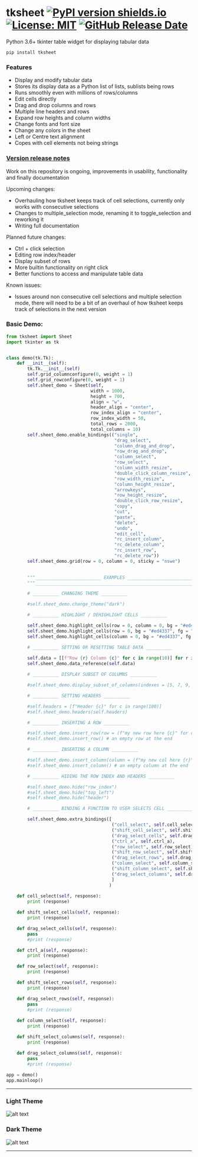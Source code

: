 # tksheet [![PyPI version shields.io](https://img.shields.io/pypi/v/tksheet.svg)](https://pypi.python.org/pypi/tksheet/) [![License: MIT](https://img.shields.io/badge/License-MIT%20-blue.svg)](https://github.com/ragardner/tksheet/blob/master/LICENSE.txt) [![GitHub Release Date](https://img.shields.io/github/release-date-pre/ragardner/tksheet.svg)](https://github.com/ragardner/tksheet/releases)

Python 3.6+ tkinter table widget for displaying tabular data

```
pip install tksheet
```

### Features
 - Display and modify tabular data
 - Stores its display data as a Python list of lists, sublists being rows
 - Runs smoothly even with millions of rows/columns
 - Edit cells directly
 - Drag and drop columns and rows
 - Multiple line headers and rows
 - Expand row heights and column widths
 - Change fonts and font size
 - Change any colors in the sheet
 - Left or Centre text alignment
 - Copes with cell elements not being strings
 
### [Version release notes](https://github.com/ragardner/tksheet/blob/master/RELEASE_NOTES.md)

Work on this repository is ongoing, improvements in usability, functionality and finally documentation

Upcoming changes:
 - Overhauling how tksheet keeps track of cell selections, currently only works with consecutive selections
 - Changes to multiple_selection mode, renaming it to toggle_selection and reworking it
 - Writing full documentation
 
Planned future changes:
 - Ctrl + click selection
 - Editing row index/header
 - Display subset of rows
 - More builtin functionality on right click
 - Better functions to access and manipulate table data
 
Known issues:
 - Issues around non consecutive cell selections and multiple selection mode, there will need to be a bit of an overhaul of how tksheet keeps track of selections in the next version

### Basic Demo:

```python
from tksheet import Sheet
import tkinter as tk


class demo(tk.Tk):
    def __init__(self):
        tk.Tk.__init__(self)
        self.grid_columnconfigure(0, weight = 1)
        self.grid_rowconfigure(0, weight = 1)
        self.sheet_demo = Sheet(self,
                                width = 1000,
                                height = 700,
                                align = "w",
                                header_align = "center",
                                row_index_align = "center",
                                row_index_width = 50,
                                total_rows = 2000,
                                total_columns = 10)
        self.sheet_demo.enable_bindings(("single",
                                         "drag_select",
                                         "column_drag_and_drop",
                                         "row_drag_and_drop",
                                         "column_select",
                                         "row_select",
                                         "column_width_resize",
                                         "double_click_column_resize",
                                         "row_width_resize",
                                         "column_height_resize",
                                         "arrowkeys",
                                         "row_height_resize",
                                         "double_click_row_resize",
                                         "copy",
                                         "cut",
                                         "paste",
                                         "delete",
                                         "undo",
                                         "edit_cell",
                                         "rc_insert_column",
                                         "rc_delete_column",
                                         "rc_insert_row",
                                         "rc_delete_row"))
        self.sheet_demo.grid(row = 0, column = 0, sticky = "nswe")
        

        """_________________________ EXAMPLES _________________________ """
        """_____________________________________________________________"""

        # __________ CHANGING THEME __________

        #self.sheet_demo.change_theme("dark")

        # __________ HIGHLIGHT / DEHIGHLIGHT CELLS __________

        self.sheet_demo.highlight_cells(row = 0, column = 0, bg = "#ed4337", fg = "white")
        self.sheet_demo.highlight_cells(row = 0, bg = "#ed4337", fg = "white", canvas = "row_index")
        self.sheet_demo.highlight_cells(column = 0, bg = "#ed4337", fg = "white", canvas = "header")

        # __________ SETTING OR RESETTING TABLE DATA __________
        
        self.data = [[f"Row {r} Column {c}" for c in range(10)] for r in range(2000)]
        self.sheet_demo.data_reference(self.data)

        # __________ DISPLAY SUBSET OF COLUMNS __________

        #self.sheet_demo.display_subset_of_columns(indexes = [5, 7, 9, 1], enable = True)

        # __________ SETTING HEADERS __________

        #self.headers = [f"Header {c}" for c in range(100)]
        #self.sheet_demo.headers(self.headers)

        # __________ INSERTING A ROW __________

        #self.sheet_demo.insert_row(row = (f"my new row here {c}" for c in range(100)), idx = 0) # a filled row at the start
        #self.sheet_demo.insert_row() # an empty row at the end

        # __________ INSERTING A COLUMN __________

        #self.sheet_demo.insert_column(column = (f"my new col here {r}" for r in range(5000)), idx = 0) # a filled column at the start
        #self.sheet_demo.insert_column() # an empty column at the end

        # __________ HIDING THE ROW INDEX AND HEADERS __________

        #self.sheet_demo.hide("row_index")
        #self.sheet_demo.hide("top_left")
        #self.sheet_demo.hide("header")

        # __________ BINDING A FUNCTION TO USER SELECTS CELL __________

        self.sheet_demo.extra_bindings([
                                        ("cell_select", self.cell_select),
                                        ("shift_cell_select", self.shift_select_cells),
                                        ("drag_select_cells", self.drag_select_cells),
                                        ("ctrl_a", self.ctrl_a),
                                        ("row_select", self.row_select),
                                        ("shift_row_select", self.shift_select_rows),
                                        ("drag_select_rows", self.drag_select_rows),
                                        ("column_select", self.column_select),
                                        ("shift_column_select", self.shift_select_columns),
                                        ("drag_select_columns", self.drag_select_columns),
                                        ]
                                       )
        
    def cell_select(self, response):
        print (response)

    def shift_select_cells(self, response):
        print (response)

    def drag_select_cells(self, response):
        pass
        #print (response)

    def ctrl_a(self, response):
        print (response)

    def row_select(self, response):
        print (response)

    def shift_select_rows(self, response):
        print (response)

    def drag_select_rows(self, response):
        pass
        #print (response)
        
    def column_select(self, response):
        print (response)

    def shift_select_columns(self, response):
        print (response)

    def drag_select_columns(self, response):
        pass
        #print (response)
        
app = demo()
app.mainloop()


```

----

### Light Theme

![alt text](https://i.imgur.com/yoa6K6T.jpg)


### Dark Theme

![alt text](https://i.imgur.com/JrZD5Lf.jpg)

----

